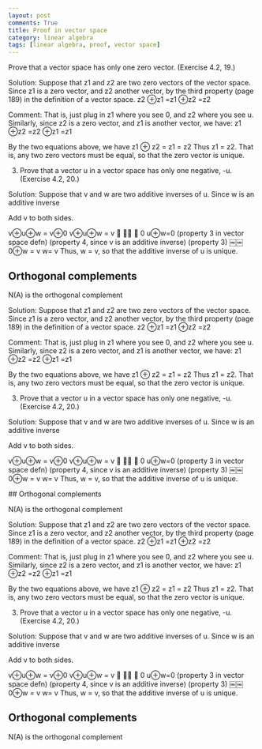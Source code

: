 ```yaml
---
layout: post
comments: True
title: Proof in vector space
category: linear algebra
tags: [linear algebra, proof, vector space]
---
```


Prove that a vector space has only one zero vector. (Exercise 4.2, 19.) 
<!--break-->
Solution: Suppose that z1 and z2 are two zero vectors of the vector space.
Since z1 is a zero vector, and z2 another vector, by the third property (page 189) in the definition of a vector space. 
z2 ⊕z1 =z1 ⊕z2 =z2

Comment: That is, just plug in z1 where you see 0, and z2 where you see u. Similarly, since
z2 is a zero vector, and z1 is another vector, we have:
z1 ⊕z2 =z2 ⊕z1 =z1

By the two equations above, we have
z1 ⊕ z2 = z1 = z2
Thus z1 = z2. That is, any two zero vectors must be equal, so that the zero vector is unique.

3. Prove that a vector u in a vector space has only one negative, -u. (Exercise 4.2, 20.) 

Solution: Suppose that v and w are two additive inverses of u. Since w is an additive inverse

Add v to both sides.

v⊕u⊕w = v⊕0 v⊕u⊕w = v
􏰂 􏰁􏰀 􏰃
0
u⊕w=0
(property 3 in vector space defn)
(property 4, since v is an additive inverse) (property 3)
￼￼0⊕w = v w= v
Thus, w = v, so that the additive inverse of u is unique.


## Orthogonal complements

N(A) is the orthogonal complement 

Solution: Suppose that z1 and z2 are two zero vectors of the vector space.
Since z1 is a zero vector, and z2 another vector, by the third property (page 189) in the definition of a vector space. 
z2 ⊕z1 =z1 ⊕z2 =z2

Comment: That is, just plug in z1 where you see 0, and z2 where you see u. Similarly, since
z2 is a zero vector, and z1 is another vector, we have:
z1 ⊕z2 =z2 ⊕z1 =z1

By the two equations above, we have
z1 ⊕ z2 = z1 = z2
Thus z1 = z2. That is, any two zero vectors must be equal, so that the zero vector is unique.

3. Prove that a vector u in a vector space has only one negative, -u. (Exercise 4.2, 20.) 

Solution: Suppose that v and w are two additive inverses of u. Since w is an additive inverse

Add v to both sides.

v⊕u⊕w = v⊕0 v⊕u⊕w = v
􏰂 􏰁􏰀 􏰃
0
u⊕w=0
(property 3 in vector space defn)
(property 4, since v is an additive inverse) (property 3)
￼￼0⊕w = v w= v
Thus, w = v, so that the additive inverse of u is unique.

<p id = "section"></p>
## Orthogonal complements

N(A) is the orthogonal complement 

Solution: Suppose that z1 and z2 are two zero vectors of the vector space.
Since z1 is a zero vector, and z2 another vector, by the third property (page 189) in the definition of a vector space. 
z2 ⊕z1 =z1 ⊕z2 =z2

Comment: That is, just plug in z1 where you see 0, and z2 where you see u. Similarly, since
z2 is a zero vector, and z1 is another vector, we have:
z1 ⊕z2 =z2 ⊕z1 =z1

By the two equations above, we have
z1 ⊕ z2 = z1 = z2
Thus z1 = z2. That is, any two zero vectors must be equal, so that the zero vector is unique.

3. Prove that a vector u in a vector space has only one negative, -u. (Exercise 4.2, 20.) 

Solution: Suppose that v and w are two additive inverses of u. Since w is an additive inverse

Add v to both sides.

<p id = "section"></p>

v⊕u⊕w = v⊕0 v⊕u⊕w = v
􏰂 􏰁􏰀 􏰃
0
u⊕w=0
(property 3 in vector space defn)
(property 4, since v is an additive inverse) (property 3)
￼￼0⊕w = v w= v
Thus, w = v, so that the additive inverse of u is unique.


## Orthogonal complements

N(A) is the orthogonal complement 